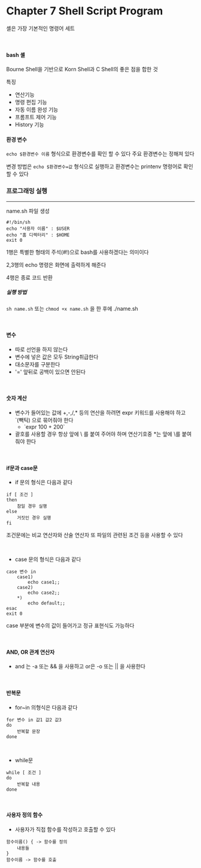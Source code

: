 # Chapter 7 Shell Script Program

셸은 가장 기본적인 명령어 세트

<br>

#### bash 셸

Bourne Shell을 기반으로 Korn Shell과 C Shell의 좋은 점을 합한 것

특징

- 연산기능
- 명령 편집 기능
- 자동 이름 완성 기능
- 프롬프트 제어 기능
- History 기능



#### 환경 변수

`echo $환경변수 이름` 형식으로 환경변수를 확인 할 수 있다 주요 환경변수는 정해져 있다

변경 방법은 `echo $환경변수=값` 형식으로 실행하고 환경변수는 printenv 명령어로 확인 할 수 있다



### 프로그래밍 실행

---

name.sh 파일 생성

```shell
#!/bin/sh
echo "사용자 이름" : $USER
echo "홈 디렉터리" : $HOME
exit 0
```

1행은 특별한 형태의 주석(#!)으로 bash를 사용하겠다는 의미이다

2,3행의 echo 명령은 화면에 출력하게 해준다

4행은 종료 코드 반환

##### 실행 방법

`sh name.sh` 또는 `chmod +x name.sh` 을 한 후에 ./name.sh

<br>

 

#### 변수

- 따로 선언을 하지 않는다
- 변수에 넣은 값은 모두 String취급한다
- 대소문자를 구분한다
- '=' 앞뒤로 공백이 있으면 안된다

<br>

#### 숫자 계산

- 변수가 들어있는 값에 +,-,/,* 등의 연산을 하려면 expr 키워드를 사용해야 하고 `(빽틱) 으로 묶어줘야 한다
  - \`expr 100 + 200\`
- 괄호를 사용할 경우 항상 앞에 \ 를 붙여 주어야 하며 연산기호중 *는 앞에 \를 붙여줘야 한다

<br>

#### if문과 case문

- if 문의 형식은 다음과 같다

```
if [ 조건 ]
then
	참일 경우 실행
else
	거짓인 경우 실행
fi
```

조건문에는 비교 연산자와 산술 연산자 또 파일의 관련된 조건 등을 사용할 수 있다

<br>

- case 문의 형식은 다음과 같다

```
case 변수 in
	case1)
		echo case1;;
	case2)
		echo case2;;
	*)
		echo default;;
esac
exit 0
```

case 부분에 변수의 값이 들어가고 정규 표현식도 가능하다

<br>

#### AND, OR 관계 연산자

- and 는 -a 또는 && 을 사용하고 or은 -o 또는 || 을 사용한다

<br>

#### 반복문

- for~in 의형식은 다음과 같다

```
for 변수 in 값1 값2 값3
do
	반복할 문장
done
```

<br>

- while문

```
while [ 조건 ]
do
	반복할 내용
done
```

<br>

#### 사용자 정의 함수

- 사용자가 직접 함수를 작성하고 호출할 수 있다

```
함수이름() { -> 함수를 정의
	내용들
}
함수이름 -> 함수를 호출
```





